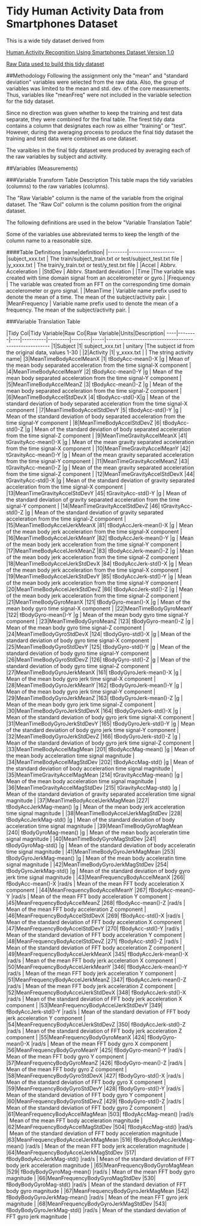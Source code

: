 # Tidy Human Activity Data from Smartphones Dataset
This is a wide tidy dataset derived from

[Human Activity Recognition Using Smartphones Dataset Version 1.0](http://archive.ics.uci.edu/ml/datasets/Human+Activity+Recognition+Using+Smartphones)

[Raw Data used to build this tidy dataset](https://d396qusza40orc.cloudfront.net/getdata%2Fprojectfiles%2FUCI%20HAR%20Dataset.zip)

##Methodology
Following the assignment only the "mean" and "standard deviation" variables were selected from the raw data.  Also, the group of variables was limited
to the mean and std. dev. of the core measurements.  Thus, variables like "meanFreq" were not included in the variable selection for the tidy dataset.
  
Since no direction was given whether to keep the training and test data separate, they were combined for the final table.  The firest tidy data contains a column that designates each row as either "training" or "test".  However, during the averaging process
to produce the final tidy dataset the training and test data were combined as one dataset.

  
The varaibles in the final tidy dataset were produced by averaging each of the raw variables by subject and activity.


##Variables (Measurements)

###Variable Transform Table Description
This table maps the tidy variables (columns) to the raw variables (columns).

The "Raw Variable" column is the name of the variable from the original dataset.  The "Raw Col" column is the column position 
from the original dataset.

The following definitions are used in the below "Variable Translation Table"

Some of the variables use abbreviated terms to keep the length of the column name to a reasonable size.

####Table Definitions
|name|definition|
|--------|-------------------
|subject_xxx.txt | The train/subject_train.txt or test/subject_test.txt file  |
|y_xxxx.txt | The train/y_train.txt or test/y_test.txt file  |
|Accel | Abbrv. Acceleration |
|StdDev | Abbrv. Standard deviation |
|Time |The variable was created with time domain signal from an accelerometer or gyro.|
|Frequency | The variable was created from an FFT on the corresponding time domain accelerometer or gyro signal. |
|MeanTime | Variable name prefix used to denote the mean of a time.  The mean of the subject/activity pair.   |
|MeanFrequency | Variable name prefix used to denote the mean of a frequency.  The mean of the subject/activity pair. |


###Variable Translation Table

|Tidy Col|Tidy Variable|Raw Col|Raw Variable|Units|Description|
----|--------|----|----------|---------|--------|-----|------------------------------------------------------
|1|Subject |1| subject_xxx.txt | unitary |The subject id from the original data, values 1-30 |
|2|Activity |1| y_xxxx.txt |  | The string activity name|
|3|MeanTimeBodyAccelMeanX |1| tBodyAcc-mean()-X |g | Mean of the mean body separated acceleration from the time signal-X component |
|4|MeanTimeBodyAccelMeanY |2| tBodyAcc-mean()-Y |g | Mean of the mean body separated acceleration from the time signal-Y component |
|5|MeanTimeBodyAccelMeanZ |3| tBodyAcc-mean()-Z |g | Mean of the mean body separated acceleration from the time signal-Z component |
|6|MeanTimeBodyAccelStdDevX |4| tBodyAcc-std()-X|g | Mean of the standard deviation of body separated acceleration from the time signal-X component |
|7|MeanTimeBodyAccelStdDevY |5| tBodyAcc-std()-Y |g | Mean of the standard deviation of body separated acceleration from the time signal-Y component |
|8|MeanTimeBodyAccelStdDevZ |6| tBodyAcc-std()-Z |g | Mean of the standard deviation of body separated acceleration from the time signal-Z component |
|9|MeanTimeGravityAccelMeanX |41| tGravityAcc-mean()-X |g | Mean of the mean gravity separated acceleration from the time signal-X component |
|10|MeanTimeGravityAccelMeanY |42| tGravityAcc-mean()-Y |g | Mean of the mean gravity separated acceleration from the time signal-Y component |
|11|MeanTimeGravityAccelMeanZ |43| tGravityAcc-mean()-Z |g | Mean of the mean gravity separated acceleration from the time signal-Z component |
|12|MeanTimeGravityAccelStdDevX |44| tGravityAcc-std()-X |g | Mean of the standard deviation of gravity separated acceleration from the time signal-X component |
|13|MeanTimeGravityAccelStdDevY |45| tGravityAcc-std()-Y |g | Mean of the standard deviation of gravity separated acceleration from the time signal-Y component |
|14|MeanTimeGravityAccelStdDevZ |46| tGravityAcc-std()-Z |g | Mean of the standard deviation of gravity separated acceleration from the time signal-Z component |
|15|MeanTimeBodyAccelJerkMeanX |81| tBodyAccJerk-mean()-X |g | Mean of the mean body jerk acceleration from the time signal-X component |
|16|MeanTimeBodyAccelJerkMeanY |82| tBodyAccJerk-mean()-Y |g | Mean of the mean body jerk acceleration from the time signal-Y component  |
|17|MeanTimeBodyAccelJerkMeanZ |83| tBodyAccJerk-mean()-Z |g | Mean of the mean body jerk acceleration from the time signal-Z component  |
|18|MeanTimeBodyAccelJerkStdDevX |84| tBodyAccJerk-std()-X |g | Mean of the mean body jerk acceleration from the time signal-X component  |
|19|MeanTimeBodyAccelJerkStdDevY |85| tBodyAccJerk-std()-Y |g | Mean of the mean body jerk acceleration from the time signal-Y component  |
|20|MeanTimeBodyAccelJerkStdDevZ |86| tBodyAccJerk-std()-Z |g | Mean of the mean body jerk acceleration from the time signal-Z component  |
|21|MeanTimeBodyGyroMeanX |121| tBodyGyro-mean()-X |g | Mean of the mean body gyro time signal-X component |
|22|MeanTimeBodyGyroMeanY |122| tBodyGyro-mean()-Y |g | Mean of the mean body gyro time signal-Y component |
|23|MeanTimeBodyGyroMeanZ |123| tBodyGyro-mean()-Z |g | Mean of the mean body gyro time signal-Z component |
|24|MeanTimeBodyGyroStdDevX |124| tBodyGyro-std()-X |g | Mean of the standard deviation of body gyro time signal-X component |
|25|MeanTimeBodyGyroStdDevY |125| tBodyGyro-std()-Y |g | Mean of the standard deviation of body gyro time signal-Y component |
|26|MeanTimeBodyGyroStdDevZ |126| tBodyGyro-std()-Z |g | Mean of the standard deviation of body gyro time signal-Z component |
|27|MeanTimeBodyGyroJerkMeanX |161| tBodyGyroJerk-mean()-X |g | Mean of the mean body gyro jerk time signal-X component |
|28|MeanTimeBodyGyroJerkMeanY |162| tBodyGyroJerk-mean()-Y |g | Mean of the mean body gyro jerk time signal-Y component |
|29|MeanTimeBodyGyroJerkMeanZ |163| tBodyGyroJerk-mean()-Z |g | Mean of the mean body gyro jerk time signal-Z component |
|30|MeanTimeBodyGyroJerkStdDevX |164| tBodyGyroJerk-std()-X |g | Mean of the standard deviation of body gyro jerk time signal-X component |
|31|MeanTimeBodyGyroJerkStdDevY |165| tBodyGyroJerk-std()-Y |g | Mean of the standard deviation of body gyro jerk time signal-Y component |
|32|MeanTimeBodyGyroJerkStdDevZ |166| tBodyGyroJerk-std()-Z |g | Mean of the standard deviation of body gyro jerk time signal-Z component |
|33|MeanTimeBodyAccelMagMean |201| tBodyAccMag-mean() |g | Mean of the mean body acceleration time signal magnitude |
|34|MeanTimeBodyAccelMagStdDev |202| tBodyAccMag-std() |g | Mean of the standard deviation of body acceleration time signal magnitude |
|35|MeanTimeGravityAccelMagMean |214| tGravityAccMag-mean() |g | Mean of the mean body acceleration time signal magnitude |
|36|MeanTimeGravityAccelMagStdDev |215| tGravityAccMag-std() |g | Mean of the standard deviation of gravity separated acceleration time signal magnitude  |
|37|MeanTimeBodyAccelJerkMagMean |227| tBodyAccJerkMag-mean() |g | Mean of the mean body jerk acceleration time signal magnitude  |
|38|MeanTimeBodyAccelJerkMagStdDev |228| tBodyAccJerkMag-std() |g | Mean of the standard deviation of body acceleration time signal magnitude  |
|39|MeanTimeBodyGyroMagMean |240| tBodyGyroMag-mean() |g | Mean of the mean body acceleratin time signal magnitude  |
|40|MeanTimeBodyGyroMagStdDev |241| tBodyGyroMag-std() |g | Mean of the standard deviation of body acceleratin time signal magnitude  |
|41|MeanTimeBodyGyroJerkMagMean |253| tBodyGyroJerkMag-mean() |g | Mean of the mean body acceleratin time signal magnitude  |
|42|MeanTimeBodyGyroJerkMagStdDev |254| tBodyGyroJerkMag-std() |g | Mean of the standard deviation of body gyro jerk time signal magnitude  |
|43|MeanFrequencyBodyAccelMeanX |266| fBodyAcc-mean()-X |rad/s | Mean of the mean FFT body acceleration X component |
|44|MeanFrequencyBodyAccelMeanY |267| fBodyAcc-mean()-Y |rad/s | Mean of the mean FFT body acceleration Y component  |
|45|MeanFrequencyBodyAccelMeanZ |268| fBodyAcc-mean()-Z |rad/s | Mean of the mean FFT body acceleration Z component  |
|46|MeanFrequencyBodyAccelStdDevX |269| fBodyAcc-std()-X |rad/s | Mean of the standard deviation of FFT body acceleration X component  |
|47|MeanFrequencyBodyAccelStdDevY |270| fBodyAcc-std()-Y |rad/s | Mean of the standard deviation of FFT body acceleration Y component  |
|48|MeanFrequencyBodyAccelStdDevZ |271| fBodyAcc-std()-Z |rad/s | Mean of the standard deviation of FFT body acceleration Z component  |
|49|MeanFrequencyBodyAccelJerkMeanX |345| fBodyAccJerk-mean()-X |rad/s | Mean of the mean FFT body jerk acceleration X component  |
|50|MeanFrequencyBodyAccelJerkMeanY |346| fBodyAccJerk-mean()-Y |rad/s | Mean of the mean FFT body jerk acceleration Y component  |
|51|MeanFrequencyBodyAccelJerkMeanZ |347| fBodyAccJerk-mean()-Z |rad/s | Mean of the mean FFT body jerk acceleration Z component  |
|52|MeanFrequencyBodyAccelJerkStdDevX |348| fBodyAccJerk-std()-X |rad/s | Mean of the standard deviation of FFT body jerk acceleration X component  |
|53|MeanFrequencyBodyAccelJerkStdDevY |349| fBodyAccJerk-std()-Y |rad/s | Mean of the standard deviation of FFT body jerk acceleration Y component  |
|54|MeanFrequencyBodyAccelJerkStdDevZ |350| fBodyAccJerk-std()-Z |rad/s | Mean of the standard deviation of FFT body jerk acceleration Z component  |
|55|MeanFrequencyBodyGyroMeanX |424| fBodyGyro-mean()-X |rad/s | Mean of the mean FFT body gyro X component  |
|56|MeanFrequencyBodyGyroMeanY |425| fBodyGyro-mean()-Y |rad/s | Mean of the mean FFT body gyro Y component  |
|57|MeanFrequencyBodyGyroMeanZ |426| fBodyGyro-mean()-Z |rad/s | Mean of the mean FFT body gyro Z component  |
|58|MeanFrequencyBodyGyroStdDevX |427| fBodyGyro-std()-X |rad/s | Mean of the standard deviation of FFT body gyro X component  |
|59|MeanFrequencyBodyGyroStdDevY |428| fBodyGyro-std()-Y |rad/s | Mean of the standard deviation of FFT body gyro Y component  |
|60|MeanFrequencyBodyGyroStdDevZ |429| fBodyGyro-std()-Z |rad/s | Mean of the standard deviation of FFT body gyro Z component  |
|61|MeanFrequencyBodyAccelMagMean |503| fBodyAccMag-mean() |rad/s | Mean of the mean FFT body acceleration magnitude  |
|62|MeanFrequencyBodyAccelMagStdDev |504| fBodyAccMag-std() |rad/s | Mean of the standard deviation of FFT body acceleration magnitude  |
|63|MeanFrequencyBodyAccelJerkMagMean |516| fBodyBodyAccJerkMag-mean() |rad/s | Mean of the mean FFT body jerk acceleration magnitude  |
|64|MeanFrequencyBodyAccelJerkMagStdDev |517| fBodyBodyAccJerkMag-std() |rad/s | Mean of the standard deviation of FFT body jerk acceleration magnitude  |
|65|MeanFrequencyBodyGyroMagMean |529| fBodyBodyGyroMag-mean() |rad/s | Mean of the mean FFT body gyro magnitude  |
|66|MeanFrequencyBodyGyroMagStdDev |530| fBodyBodyGyroMag-std() |rad/s | Mean of the standard deviation of FFT body gyro magnitude  |
|67|MeanFrequencyBodyGyroJerkMagMean |542| fBodyBodyGyroJerkMag-mean() |rad/s | Mean of the mean FFT gyro jerk magnitude  |
|68|MeanFrequencyBodyGyroJerkMagStdDev |543| fBodyBodyGyroJerkMag-std() |rad/s | Mean of the standard deviation of FFT gyro jerk magnitude |
 
